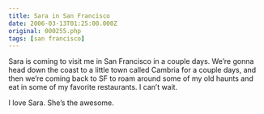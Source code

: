 ```yaml
---
title: Sara in San Francisco
date: 2006-03-13T01:25:00.000Z
original: 000255.php
tags: [san francisco]
---
```


Sara is coming to visit me in San Francisco in a couple days. We’re gonna head down the coast to a little town called Cambria for a couple days, and then we’re coming back to SF to roam around some of my old haunts and eat in some of my favorite restaurants. I can’t wait.

I love Sara. She’s the awesome.
